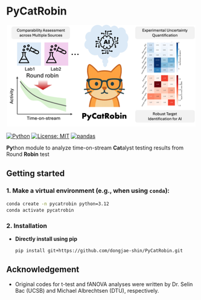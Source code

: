 # PyCatRobin

<div align="center">
<img src="./imgs/PyCatRobin_img_251012.png" alt="img" width="500">
</div>

[![Python](https://img.shields.io/badge/python-3.12+-blue.svg)](https://www.python.org/downloads/)
[![License: MIT](https://img.shields.io/badge/License-MIT-yellow.svg)](https://opensource.org/licenses/MIT)
[![pandas](https://img.shields.io/badge/pandas-compatible-green.svg)](https://pandas.pydata.org/)

**Py**thon module to analyze time-on-stream **Cat**alyst testing results from Round **Robin** test

## Getting started
### 1. Make a virtual environment (e.g., when using `conda`):
``` bash
conda create -n pycatrobin python=3.12
conda activate pycatrobin
```
### 2. Installation
* **Directly install using pip**
  ``` bash
  pip install git+https://github.com/dongjae-shin/PyCatRobin.git
  ```
  
## Acknowledgement
* Original codes for t-test and fANOVA analyses were written by Dr. Selin Bac (UCSB) and Michael Albrechtsen (DTU), respectively.